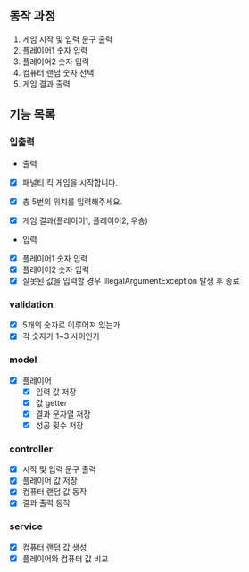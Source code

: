 ##  동작 과정
1. 게임 시작 및 입력 문구 출력
2. 플레이어1 숫자 입력
3. 플레이어2 숫자 입력
4. 컴퓨터 랜덤 숫자 선택
5. 게임 결과 출력 


## 기능 목록
### 입출력
- 출력
- [x] 패널티 킥 게임을 시작합니다.
- [x] 총 5번의 위치를 입력해주세요.
- [x] 게임 결과(플레이어1, 플레이어2, 우승)  


- 입력
- [x] 플레이어1 숫자 입력
- [x] 플레이어2 숫자 입력
- [x] 잘못된 값을 입력할 경우 IllegalArgumentException 발생 후 종료

### validation
- [x] 5개의 숫자로 이루어져 있는가
- [x] 각 숫자가 1~3 사이인가

### model
- [x] 플레이어
  - [x] 입력 값 저장
  - [x] 값 getter
  - [x] 결과 문자열 저장
  - [x] 성공 횟수 저장

### controller
- [x] 시작 및 입력 문구 출력
- [x] 플레이어 값 저장
- [x] 컴퓨터 랜덤 값 동작
- [x] 결과 출력 동작

### service 
- [x] 컴퓨터 랜덤 값 생성
- [x] 플레이어와 컴퓨터 값 비교 